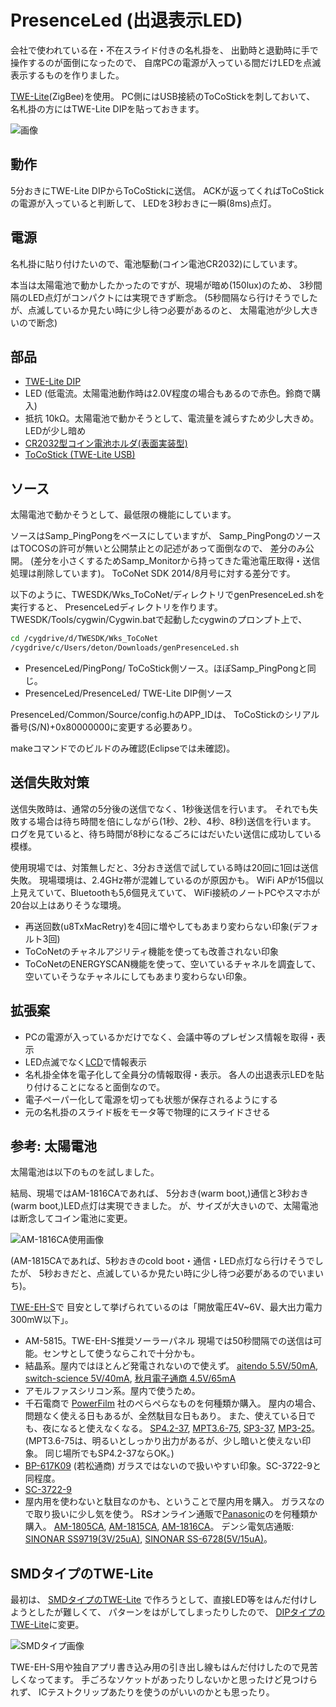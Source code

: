 # PresenceLed (出退表示LED)

会社で使われている在・不在スライド付きの名札掛を、
出勤時と退勤時に手で操作するのが面倒になったので、
自席PCの電源が入っている間だけLEDを点滅表示するものを作りました。

[TWE-Lite](http://www.tocos-wireless.com/jp/products/TWE-Lite-DIP/)(ZigBee)を使用。
PC側にはUSB接続のToCoStickを刺しておいて、
名札掛の方にはTWE-Lite DIPを貼っておきます。

![画像](https://gist.github.com/deton/f6e3f79ff63f1ae6ab64/raw/PresenceLed.jpg)

## 動作
5分おきにTWE-Lite DIPからToCoStickに送信。
ACKが返ってくればToCoStickの電源が入っていると判断して、
LEDを3秒おきに一瞬(8ms)点灯。

## 電源
名札掛に貼り付けたいので、電池駆動(コイン電池CR2032)にしています。

本当は太陽電池で動かしたかったのですが、現場が暗め(150lux)のため、
3秒間隔のLED点灯がコンパクトには実現できず断念。
(5秒間隔なら行けそうでしたが、点滅しているか見たい時に少し待つ必要があるのと、
太陽電池が少し大きいので断念)

## 部品
* [TWE-Lite DIP](http://tocos-wireless.com/jp/products/TWE-Lite-DIP/)
* LED (低電流。太陽電池動作時は2.0V程度の場合もあるので赤色。鈴商で購入)
* 抵抗 10kΩ。太陽電池で動かそうとして、電流量を減らすため少し大きめ。
  LEDが少し暗め
* [CR2032型コイン電池ホルダ(表面実装型)](http://www.switch-science.com/catalog/47/)
* [ToCoStick (TWE-Lite USB)](http://tocos-wireless.com/jp/products/TWE-Lite-USB/)

## ソース
太陽電池で動かそうとして、最低限の機能にしています。

ソースはSamp_PingPongをベースにしていますが、
Samp_PingPongのソースはTOCOSの許可が無いと公開禁止との記述があって面倒なので、
差分のみ公開。
(差分を小さくするためSamp_Monitorから持ってきた電池電圧取得・送信処理は削除しています)。
ToCoNet SDK 2014/8月号に対する差分です。

以下のように、TWESDK/Wks_ToCoNet/ディレクトリでgenPresenceLed.shを実行すると、
PresenceLedディレクトリを作ります。
TWESDK/Tools/cygwin/Cygwin.batで起動したcygwinのプロンプト上で、
```sh
cd /cygdrive/d/TWESDK/Wks_ToCoNet
/cygdrive/c/Users/deton/Downloads/genPresenceLed.sh
```

* PresenceLed/PingPong/    ToCoStick側ソース。ほぼSamp_PingPongと同じ。
* PresenceLed/PresenceLed/ TWE-Lite DIP側ソース

PresenceLed/Common/Source/config.hのAPP_IDは、
ToCoStickのシリアル番号(S/N)+0x80000000に変更する必要あり。

makeコマンドでのビルドのみ確認(Eclipseでは未確認)。

## 送信失敗対策
送信失敗時は、通常の5分後の送信でなく、1秒後送信を行います。
それでも失敗する場合は待ち時間を倍にしながら(1秒、2秒、4秒、8秒)送信を行います。
ログを見ていると、待ち時間が8秒になるごろにはだいたい送信に成功している模様。

使用現場では、対策無しだと、3分おき送信で試している時は20回に1回は送信失敗。
現場環境は、2.4GHz帯が混雑しているのが原因かも。
WiFi APが15個以上見えていて、Bluetoothも5,6個見えていて、
WiFi接続のノートPCやスマホが20台以上はありそうな環境。

* 再送回数(u8TxMacRetry)を4回に増やしてもあまり変わらない印象(デフォルト3回)
* ToCoNetのチャネルアジリティ機能を使っても改善されない印象
* ToCoNetのENERGYSCAN機能を使って、空いているチャネルを調査して、
  空いていそうなチャネルにしてもあまり変わらない印象。

## 拡張案
* PCの電源が入っているかだけでなく、会議中等のプレゼンス情報を取得・表示
* LED点滅でなく[LCD](http://www.aitendo.com/product/6225)で情報表示
* 名札掛全体を電子化して全員分の情報取得・表示。
  各人の出退表示LEDを貼り付けることになると面倒なので。
* 電子ペーパー化して電源を切っても状態が保存されるようにする
* 元の名札掛のスライド板をモータ等で物理的にスライドさせる

## 参考: 太陽電池
太陽電池は以下のものを試しました。

結局、現場ではAM-1816CAであれば、
5分おき(warm boot,)通信と3秒おき(warm boot,)LED点灯は実現できました。
が、サイズが大きいので、太陽電池は断念してコイン電池に変更。

![AM-1816CA使用画像](https://gist.github.com/deton/f6e3f79ff63f1ae6ab64/raw/PresenceLedSolar.jpg)

(AM-1815CAであれば、5秒おきのcold boot・通信・LED点灯なら行けそうでしたが、
5秒おきだと、点滅しているか見たい時に少し待つ必要があるのでいまいち)。

[TWE-EH-S](http://tocos-wireless.com/jp/products/TWE-EH-S/)で
目安として挙げられているのは「開放電圧4V~6V、最大出力電力300mW以下」。

* AM-5815。TWE-EH-S推奨ソーラーパネル
  現場では50秒間隔での送信は可能。センサとして使うならこれで十分かも。
* 結晶系。屋内ではほとんど発電されないので使えず。
  [aitendo 5.5V/50mA](http://www.aitendo.com/product/7408),
  [switch-science 5V/40mA](http://www.switch-science.com/catalog/932/),
  [秋月電子通商 4.5V/65mA](http://akizukidenshi.com/catalog/g/gM-06564/)
* アモルファスシリコン系。屋内で使うため。
 * 千石電商で
   [PowerFilm](http://www.powerfilmsolar.com/products/oem-comparison-chart/)
   社のぺらぺらなものを何種類か購入。
   屋内の場合、問題なく使える日もあるが、全然駄目な日もあり。
   また、使えている日でも、夜になると使えなくなる。
   [SP4.2-37](http://www.sengoku.co.jp/mod/sgk_cart/detail.php?code=3CGN-SSMU),
   [MPT3.6-75](http://www.sengoku.co.jp/mod/sgk_cart/detail.php?code=5CFN-TSMT),
   [SP3-37](http://www.sengoku.co.jp/mod/sgk_cart/detail.php?code=8CFN-SSMP),
   [MP3-25](http://www.sengoku.co.jp/mod/sgk_cart/detail.php?code=EEHD-047P)。
   (MPT3.6-75は、明るいとしっかり出力があるが、少し暗いと使えない印象。
   同じ場所でもSP4.2-37ならOK。)
 * [BP-617K09](http://www.wakamatsu-net.com/cgibin/biz/pageshousai.cgi?code=39030015&CATE=3903) (若松通商)
   ガラスではないので扱いやすい印象。SC-3722-9と同程度。
 * [SC-3722-9](http://wingsolar.shop-pro.jp/?pid=34934897)
 * 屋内用を使わないと駄目なのかも、ということで屋内用を購入。
   ガラスなので取り扱いに少し気を使う。
   RSオンライン通販で[Panasonic](http://panasonic.net/energy/amorton/jp/products/index.html)のを何種類か購入。
   [AM-1805CA](http://jp.rs-online.com/web/p/photovoltaic-solar-panels/7600216/),
   [AM-1815CA](http://jp.rs-online.com/web/p/photovoltaic-solar-panels/6646778/),
   [AM-1816CA](http://jp.rs-online.com/web/p/photovoltaic-solar-panels/6646772/)。
   デンシ電気店通販:
   [SINONAR SS9719(3V/25uA)](http://www.denshi-trade.co.jp/ct/index.php?main_page=product_info&cPath=103_129_659&products_id=6559),
   [SINONAR SS-6728(5V/15uA)](http://www.denshi-trade.co.jp/ct/index.php?main_page=product_info&cPath=103_129_659&products_id=6558)。

## SMDタイプのTWE-Lite
最初は、
[SMDタイプのTWE-Lite](http://www.tocos-wireless.com/jp/products/TWE-001Lite.html)
で作ろうとして、直接LED等をはんだ付けしようとしたが難しくて、
パターンをはがしてしまったりしたので、
[DIPタイプのTWE-Lite](http://www.tocos-wireless.com/jp/products/TWE-Lite-DIP/)に変更。

![SMDタイプ画像](https://gist.github.com/deton/f6e3f79ff63f1ae6ab64/raw/PresenceLedSMD.jpg)

TWE-EH-S用や独自アプリ書き込み用の引き出し線もはんだ付けしたので見苦しくなってます。
手ごろなソケットがあったりしないかと思ったけど見つけられず、
ICテストクリップあたりを使うのがいいのかとも思ったり。
